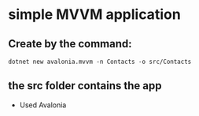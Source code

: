 # simple MVVM application

## Create by the command: 
`dotnet new avalonia.mvvm -n Contacts -o src/Contacts`


## the src folder contains the app

- Used Avalonia 